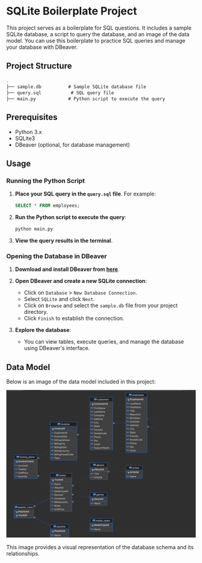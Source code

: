 
# SQLite Boilerplate Project

This project serves as a boilerplate for SQL questions. It includes a sample SQLite database, a script to query the database, and an image of the data model. You can use this boilerplate to practice SQL queries and manage your database with DBeaver.

## Project Structure

```
.
├── sample.db          # Sample SQLite database file
├── query.sql           # SQL query file
├── main.py            # Python script to execute the query
```

## Prerequisites

- Python 3.x
- SQLite3
- DBeaver (optional, for database management)

## Usage

### Running the Python Script

1. **Place your SQL query in the `query.sql` file**. For example:
   
   ```sql
   SELECT * FROM employees;
   ```

2. **Run the Python script to execute the query**:
   
   ```bash
   python main.py
   ```

6. **View the query results in the terminal**.

### Opening the Database in DBeaver

1. **Download and install DBeaver from [here](https://dbeaver.io/download/)**.

2. **Open DBeaver and create a new SQLite connection**:
   - Click on `Database` > `New Database Connection`.
   - Select `SQLite` and click `Next`.
   - Click on `Browse` and select the `sample.db` file from your project directory.
   - Click `Finish` to establish the connection.

3. **Explore the database**:
   - You can view tables, execute queries, and manage the database using DBeaver's interface.

## Data Model

Below is an image of the data model included in this project:

![Data Model](statics/data-model.png)

This image provides a visual representation of the database schema and its relationships.
